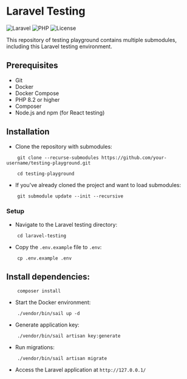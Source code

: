 # Laravel Testing
![Laravel](https://img.shields.io/badge/Laravel-^11.22.0-blue)
![PHP](https://img.shields.io/badge/PHP-^8.2.23-yellow)
![License](https://img.shields.io/badge/license-MIT-green)

This repository of testing playground contains multiple submodules, including this Laravel testing environment.

## Prerequisites

- Git
- Docker
- Docker Compose
- PHP 8.2 or higher
- Composer
- Node.js and npm (for React testing)

## Installation

- Clone the repository with submodules:
```
    git clone --recurse-submodules https://github.com/your-username/testing-playground.git

    cd testing-playground
```

- If you've already cloned the project and want to load submodules:
```
    git submodule update --init --recursive
```

### Setup

- Navigate to the Laravel testing directory:
```
    cd laravel-testing
```
- Copy the `.env.example` file to `.env`:
```
    cp .env.example .env
```
## Install dependencies:
```
    composer install
```
- Start the Docker environment:
```
    ./vendor/bin/sail up -d
```
- Generate application key:
```
    ./vendor/bin/sail artisan key:generate
```
- Run migrations:
```
    ./vendor/bin/sail artisan migrate
```
- Access the Laravel application at `http://127.0.0.1/`